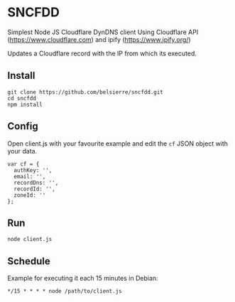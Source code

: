 # SNCFDD
Simplest Node JS Cloudflare DynDNS client
Using Cloudflare API (https://www.cloudflare.com) and ipify (https://www.ipify.org/)

Updates a Cloudflare record with the IP from which its executed.

## Install
```
git clone https://github.com/belsierre/sncfdd.git
cd sncfdd
npm install
```

## Config
Open client.js with your favourite example and edit the `cf` JSON object with your data.
```
var cf = {
  authKey: '',
  email: '',
  recordDns: '',
  recordId: '',
  zoneId: ''
};
```

## Run
```
node client.js
```
## Schedule
Example for executing it each 15 minutes in Debian:
```
*/15 * * * * node /path/to/client.js
```
